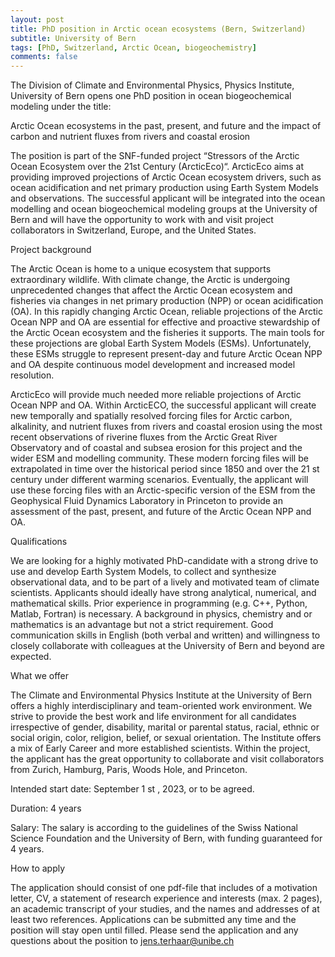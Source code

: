 ```yaml
---
layout: post
title: PhD position in Arctic ocean ecosystems (Bern, Switzerland)
subtitle: University of Bern
tags: [PhD, Switzerland, Arctic Ocean, biogeochemistry]
comments: false
---
```

The Division of Climate and Environmental Physics, Physics Institute, University of Bern opens one PhD
position in ocean biogeochemical modeling under the title:

Arctic Ocean ecosystems in the past, present, and future and the impact of
carbon and nutrient fluxes from rivers and coastal erosion

The position is part of the SNF-funded project “Stressors of the Arctic Ocean Ecosystem over the 21st
Century (ArcticEco)“. ArcticEco aims at providing improved projections of Arctic Ocean ecosystem drivers,
such as ocean acidification and net primary production using Earth System Models and observations. The
successful applicant will be integrated into the ocean modelling and ocean biogeochemical modeling
groups at the University of Bern and will have the opportunity to work with and visit project collaborators
in Switzerland, Europe, and the United States.

Project background

The Arctic Ocean is home to a unique ecosystem that supports extraordinary wildlife. With climate change,
the Arctic is undergoing unprecedented changes that affect the Arctic Ocean ecosystem and fisheries via
changes in net primary production (NPP) or ocean acidification (OA).
In this rapidly changing Arctic Ocean, reliable projections of the Arctic Ocean NPP and OA are essential
for effective and proactive stewardship of the Arctic Ocean ecosystem and the fisheries it supports. The
main tools for these projections are global Earth System Models (ESMs). Unfortunately, these ESMs
struggle to represent present-day and future Arctic Ocean NPP and OA despite continuous model
development and increased model resolution.

ArcticEco will provide much needed more reliable projections of Arctic Ocean NPP and OA. Within
ArcticECO, the successful applicant will create new temporally and spatially resolved forcing files for Arctic
carbon, alkalinity, and nutrient fluxes from rivers and coastal erosion using the most recent observations
of riverine fluxes from the Arctic Great River Observatory and of coastal and subsea erosion for this project
and the wider ESM and modelling community. These modern forcing files will be extrapolated in time over
the historical period since 1850 and over the 21 st century under different warming scenarios. Eventually,
the applicant will use these forcing files with an Arctic-specific version of the ESM from the Geophysical
Fluid Dynamics Laboratory in Princeton to provide an assessment of the past, present, and future of the
Arctic Ocean NPP and OA.

Qualifications

We are looking for a highly motivated PhD-candidate with a strong drive to use and develop Earth System
Models, to collect and synthesize observational data, and to be part of a lively and motivated team of
climate scientists. Applicants should ideally have strong analytical, numerical, and mathematical skills.
Prior experience in programming (e.g. C++, Python, Matlab, Fortran) is necessary. A background in
physics, chemistry and or mathematics is an advantage but not a strict requirement. Good communication
skills in English (both verbal and written) and willingness to closely collaborate with colleagues at the
University of Bern and beyond are expected.

What we offer

The Climate and Environmental Physics Institute at the University of Bern offers a highly
interdisciplinary and team-oriented work environment. We strive to provide the best work and life
environment for all candidates irrespective of gender, disability, marital or parental status, racial, ethnic or
social origin, color, religion, belief, or sexual orientation. The Institute offers a mix of Early Career and
more established scientists. Within the project, the applicant has the great opportunity to collaborate and
visit collaborators from Zurich, Hamburg, Paris, Woods Hole, and Princeton.

Intended start date: September 1 st , 2023, or to be agreed.

Duration: 4 years

Salary: The salary is according to the guidelines of the Swiss National Science Foundation and the
University of Bern, with funding guaranteed for 4 years.

How to apply

The application should consist of one pdf-file that includes of a motivation letter, CV, a statement of
research experience and interests (max. 2 pages), an academic transcript of your studies, and the names
and addresses of at least two references.
Applications can be submitted any time and the position will stay open until filled.
Please send the application and any questions about the position to jens.terhaar@unibe.ch
